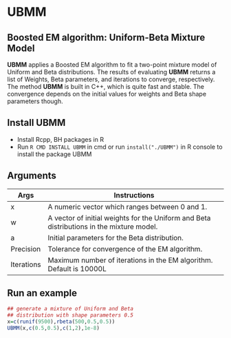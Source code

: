 # UBMM
Boosted EM algorithm: Uniform-Beta Mixture Model
-------------------------------------------------

**UBMM** applies a Boosted EM algorithm to fit a two-point mixture model of Uniform and Beta distributions. The results of evaluating **UBMM** returns a list of Weights, Beta parameters, and iterations to converge, respectively. The method **UBMM** is built in C++, which is quite fast and stable. The convergence depends on the initial values for weights and Beta shape parameters though. 

## Install UBMM 
* Install Rcpp, BH packages in R 
* Run `R CMD INSTALL UBMM` in cmd or run `install("./UBMM")` in R console to install the package UBMM

## Arguments

Args | Instructions
-- | ---
x | A numeric vector which ranges between 0 and 1.
w | A vector of initial weights for the Uniform and Beta distributions in the mixture model.
a | Initial parameters for the Beta distribution.
Precision | Tolerance for convergence of the EM algorithm.
Iterations | Maximum number of iterations in the EM algorithm. Default is 10000L

## Run an example
```r
## generate a mixture of Uniform and Beta
## distribution with shape parameters 0.5
x=c(runif(9500),rbeta(500,0.5,0.5))
UBMM(x,c(0.5,0.5),c(1,2),1e-8)
```



